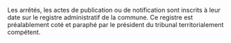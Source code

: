 Les arrêtés, les actes de publication ou de notification sont inscrits à leur date sur le registre administratif de la commune. Ce registre est préalablement coté et paraphé par le président du tribunal territorialement compétent.